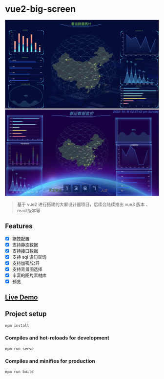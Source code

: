 # vue2-big-screen

![示例图片](./src/assets/docs/demo.png)
![示例图片](./src/assets/docs/2.png)

> 基于 vue2 进行搭建的大屏设计器项目，后续会陆续推出 vue3 版本 、react版本等

## Features

- [x] 拖拽配置
- [x] 支持静态数据
- [x] 支持接口数据
- [x] 支持 sql 语句查询
- [x] 支持加密/公开
- [x] 支持背景图选择
- [x] 丰富的图片素材库
- [x] 预览

## [Live Demo](https://stefan-ysh.github.io/vue2-big-screen/)

## Project setup

```
npm install
```

### Compiles and hot-reloads for development

```
npm run serve
```

### Compiles and minifies for production

```
npm run build
```

